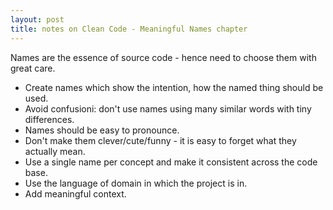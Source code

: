 ```yaml
---
layout: post
title: notes on Clean Code - Meaningful Names chapter
---
```


Names are the essence of source code - hence need to choose them with great care.

  * Create names which show the intention, how the named thing should be used.
  * Avoid confusioni: don't use names using many similar words with tiny differences.
  * Names should be easy to pronounce.
  * Don't make them clever/cute/funny - it is easy to forget what they actually mean.
  * Use a single name per concept and make it consistent across the code base.
  * Use the language of domain in which the project is in.
  * Add meaningful context.
